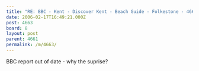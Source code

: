 ```yaml
---
title: "RE: BBC - Kent - Discover Kent - Beach Guide - Folkestone - 4663"
date: 2006-02-17T16:49:21.000Z
post: 4663
board: 8
layout: post
parent: 4661
permalink: /m/4663/
---
```

BBC report out of date - why the suprise?
